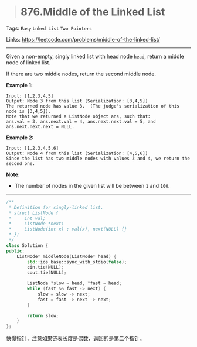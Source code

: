 > # 876.Middle of the Linked List

Tags: `Easy` `Lnked List` `Two Pointers`

Links: <https://leetcode.com/problems/middle-of-the-linked-list/>

-----

Given a non-empty, singly linked list with head node `head`, return a middle node of linked list.

If there are two middle nodes, return the second middle node.

 

**Example 1:**

```
Input: [1,2,3,4,5]
Output: Node 3 from this list (Serialization: [3,4,5])
The returned node has value 3.  (The judge's serialization of this node is [3,4,5]).
Note that we returned a ListNode object ans, such that:
ans.val = 3, ans.next.val = 4, ans.next.next.val = 5, and ans.next.next.next = NULL.
```

**Example 2:**

```
Input: [1,2,3,4,5,6]
Output: Node 4 from this list (Serialization: [4,5,6])
Since the list has two middle nodes with values 3 and 4, we return the second one.
```

 

**Note:**

- The number of nodes in the given list will be between `1` and `100`.

-----

```c++
/**
 * Definition for singly-linked list.
 * struct ListNode {
 *     int val;
 *     ListNode *next;
 *     ListNode(int x) : val(x), next(NULL) {}
 * };
 */
class Solution {
public:
    ListNode* middleNode(ListNode* head) {
        std::ios_base::sync_with_stdio(false);
        cin.tie(NULL);
        cout.tie(NULL);

        ListNode *slow = head, *fast = head;
        while (fast && fast -> next) {
            slow = slow -> next;
            fast = fast -> next -> next;
        }

        return slow;
    }
};
```

快慢指针，注意如果链表长度是偶数，返回的是第二个指针。